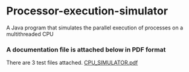 # Processor-execution-simulator
A Java program that simulates the parallel execution of processes on a multithreaded CPU

### A documentation file is attached below in PDF format

There are 3 test files attached.
[CPU_SIMULATOR.pdf](https://github.com/M-Rahhal/Processor-execution-simulator/files/11125430/CPU_SIMULATOR.pdf)

